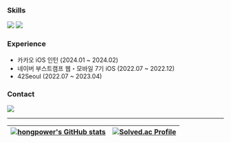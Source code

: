 ### Skills
<img src="https://img.shields.io/badge/iOS-000000?style=flat-square&logo=Apple&logoColor=white"/></a>
<img src="https://img.shields.io/badge/Swift-F05138?style=flat-square&logo=Swift&logoColor=white"/></a>

### Experience
- 카카오 iOS 인턴 (2024.01 ~ 2024.02)
- 네이버 부스트캠프 웹・모바일 7기 iOS (2022.07 ~ 2022.12)
- 42Seoul (2022.07 ~ 2023.04)

### Contact
<a href="mailto:jisuhongeism@gmail.com"><img src="https://img.shields.io/badge/gmail-EA4335?style=flat-square&logo=Gmail&logoColor=white"/></a>

---

| [![hongpower's GitHub stats](https://github-readme-stats.vercel.app/api?username=hongpower&show_icons=true&count_private=true)](https://github.com/hongpower/github-readme-stats) | [![Solved.ac Profile](http://mazassumnida.wtf/api/v2/generate_badge?boj=jisu3702)](https://solved.ac/jisu3702) |
| ------------------------------------------------------------ | ------------------------------------------------------------ |
